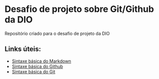 # Desafio de projeto sobre Git/Github da DIO
Repositório criado para o desafio de projeto da DIO

## Links úteis:
 - [Sintaxe básica do Markdown](https://www.markdownguide.org/basic-syntax/)
 - [Sintaxe básica do Github](https://docs.github.com/pt/get-started/writing-on-github/getting-started-with-writing-and-formatting-on-github/basic-writing-and-formatting-syntax)
 - [Sintaxe básica do Git](https://git-scm.com/docs/git/pt_BR)
